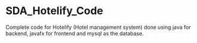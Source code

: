 # SDA_Hotelify_Code
Complete code for Hotelify (Hotel management system) done using java for backend, javafx for frontend and mysql as the database.
